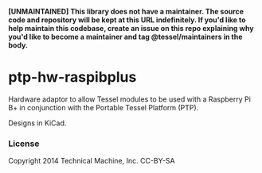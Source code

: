 **[UNMAINTAINED] This library does not have a maintainer. The source code and repository will be kept at this URL indefinitely. If you'd like to help maintain this codebase, create an issue on this repo explaining why you'd like to become a maintainer and tag @tessel/maintainers in the body.**

ptp-hw-raspibplus
==================
Hardware adaptor to allow Tessel modules to be used with a Raspberry Pi B+ in conjunction with the Portable Tessel Platform (PTP).

Designs in KiCad.

### License

Copyright 2014 Technical Machine, Inc.
CC-BY-SA
